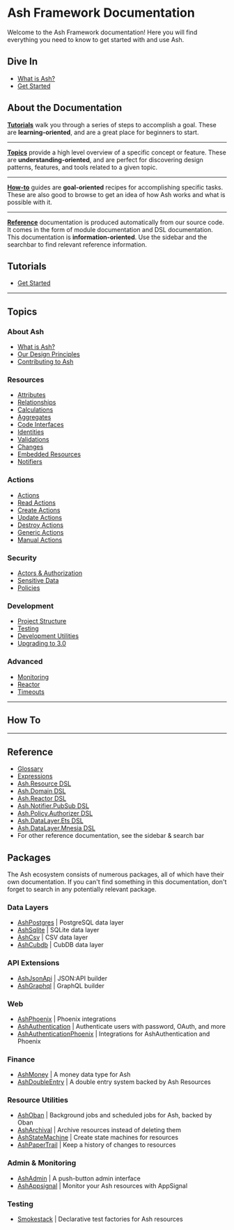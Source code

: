 # Ash Framework Documentation

Welcome to the Ash Framework documentation! Here you will find everything you need to know to get started with and use Ash.

## Dive In

- [What is Ash?](documentation/topics/about_ash/what-is-ash.md)
- [Get Started](documentation/tutorials/get-started.md)

## About the Documentation

[**Tutorials**](#tutorials) walk you through a series of steps to accomplish a goal. These are **learning-oriented**, and are a great place for beginners to start.

---

[**Topics**](#topics) provide a high level overview of a specific concept or feature. These are **understanding-oriented**, and are perfect for discovering design patterns, features, and tools related to a given topic.

---

[**How-to**](#how_to) guides are **goal-oriented** recipes for accomplishing specific tasks. These are also good to browse to get an idea of how Ash works and what is possible with it.

---

[**Reference**](#reference) documentation is produced automatically from our source code. It comes in the form of module documentation and DSL documentation. This documentation is **information-oriented**. Use the sidebar and the searchbar to find relevant reference information.

## Tutorials

- [Get Started](documentation/tutorials/get-started.md)

---

## Topics

### About Ash

- [What is Ash?](documentation/topics/about_ash/what-is-ash.md)
- [Our Design Principles](documentation/topics/about_ash/design-principles.md)
- [Contributing to Ash](documentation/topics/about_ash/contributing-to-ash.md)

### Resources

- [Attributes](documentation/topics/resources/attributes.md)
- [Relationships](documentation/topics/resources/relationships.md)
- [Calculations](documentation/topics/resources/calculations.md)
- [Aggregates](documentation/topics/resources/aggregates.md)
- [Code Interfaces](documentation/topics/resources/code-interfaces.md)
- [Identities](documentation/topics/resources/identities.md)
- [Validations](documentation/topics/resources/validations.md)
- [Changes](documentation/topics/resources/changes.md)
- [Embedded Resources](documentation/topics/resources/embedded-resources.md)
- [Notifiers](documentation/topics/resources/notifiers.md)

### Actions

- [Actions](documentation/topics/actions/actions.md)
- [Read Actions](documentation/topics/actions/read-actions.md)
- [Create Actions](documentation/topics/actions/create-actions.md)
- [Update Actions](documentation/topics/actions/update-actions.md)
- [Destroy Actions](documentation/topics/actions/destroy-actions.md)
- [Generic Actions](documentation/topics/actions/generic-actions.md)
- [Manual Actions](documentation/topics/actions/manual-actions.md)

### Security

- [Actors & Authorization](documentation/topics/security/actors-and-authorization.md)
- [Sensitive Data](documentation/topics/security/sensitive-data.md)
- [Policies](documentation/topics/security/policies.md)

### Development

- [Project Structure](documentation/topics/development/project-structure.md)
- [Testing](documentation/topics/development/testing.md)
- [Development Utilities](documentation/topics/development/development-utilities.md)
- [Upgrading to 3.0](documentation/topics/development/upgrading-to-3.0.md)

### Advanced

- [Monitoring](documentation/topics/advanced/monitoring.md)
- [Reactor](documentation/topics/advanced/reactor.md)
- [Timeouts](documentation/topics/advanced/timeouts.md)

---

## How To

---

## Reference

- [Glossary](documentation/topics/reference/glossary.md)
- [Expressions](documentation/topics/reference/expressions.md)
- [Ash.Resource DSL](documentation/dsls/DSL:-Ash.Resource.md)
- [Ash.Domain DSL](documentation/dsls/DSL:-Ash.Domain.md)
- [Ash.Reactor DSL](documentation/dsls/DSL:-Ash.Reactor.md)
- [Ash.Notifier.PubSub DSL](documentation/dsls/DSL:-Ash.Notifier.PubSub.md)
- [Ash.Policy.Authorizer DSL](documentation/dsls/DSL:-Ash.Policy.Authorizer.md)
- [Ash.DataLayer.Ets DSL](documentation/dsls/DSL:-Ash.DataLayer.Ets.md)
- [Ash.DataLayer.Mnesia DSL](documentation/dsls/DSL:-Ash.DataLayer.Mnesia.md)
- For other reference documentation, see the sidebar & search bar

## Packages

The Ash ecosystem consists of numerous packages, all of which have their own documentation. If you can't find something in this documentation, don't forget to search in any potentially relevant package.

### Data Layers

- [AshPostgres](https://hexdocs.pm/ash_postgres) | PostgreSQL data layer
- [AshSqlite](https://hexdocs.pm/ash_sqlite) | SQLite data layer
- [AshCsv](https://hexdocs.pm/ash_csv) | CSV data layer
- [AshCubdb](https://hexdocs.pm/ash_cubdb) | CubDB data layer

### API Extensions

- [AshJsonApi](https://hexdocs.pm/ash_json_api) | JSON:API builder
- [AshGraphql](https://hexdocs.pm/ash_graphql) | GraphQL builder

### Web

- [AshPhoenix](https://hexdocs.pm/ash_phoenix) | Phoenix integrations
- [AshAuthentication](https://hexdocs.pm/ash_authentication) | Authenticate users with password, OAuth, and more
- [AshAuthenticationPhoenix](https://hexdocs.pm/ash_authentication_phoenix) | Integrations for AshAuthentication and Phoenix

### Finance

- [AshMoney](https://hexdocs.pm/ash_money) | A money data type for Ash
- [AshDoubleEntry](https://hexdocs.pm/ash_double_entry) | A double entry system backed by Ash Resources

### Resource Utilities

- [AshOban](https://hexdocs.pm/ash_oban) | Background jobs and scheduled jobs for Ash, backed by Oban
- [AshArchival](https://hexdocs.pm/ash_archival) | Archive resources instead of deleting them
- [AshStateMachine](https://hexdocs.pm/ash_state_machine) | Create state machines for resources
- [AshPaperTrail](https://hexdocs.pm/ash_paper_trail) | Keep a history of changes to resources

### Admin & Monitoring

- [AshAdmin](https://hexdocs.pm/ash_admin) | A push-button admin interface
- [AshAppsignal](https://hexdocs.pm/ash_appsignal) | Monitor your Ash resources with AppSignal

### Testing

- [Smokestack](https://hexdocs.pm/smokestack) | Declarative test factories for Ash resources
